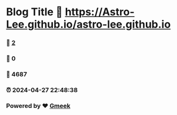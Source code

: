 # Blog Title :link: https://Astro-Lee.github.io/astro-lee.github.io 
### :page_facing_up: [2](https://Astro-Lee.github.io/astro-lee.github.io/tag.html) 
### :speech_balloon: 0 
### :hibiscus: 4687 
### :alarm_clock: 2024-04-27 22:48:38 
### Powered by :heart: [Gmeek](https://github.com/Meekdai/Gmeek)
